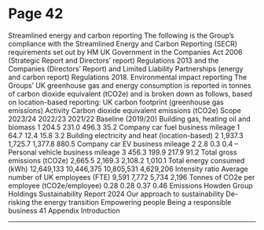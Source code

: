 # Page 42

 
Streamlined energy and 
carbon reporting
The following is the Group’s compliance 
with the Streamlined Energy and 
Carbon Reporting (SECR) requirements 
set out by HM UK Government in the 
Companies Act 2006 (Strategic Report 
and Directors’ report) Regulations 2013 
and the Companies (Directors’ Report) 
and Limited Liability Partnerships (energy 
and carbon report) Regulations 2018.
Environmental impact reporting
The Groups’ UK greenhouse gas and 
energy consumption is reported in 
tonnes of carbon dioxide equivalent 
(tCO2e) and is broken down as follows, 
based on location-based reporting:
UK carbon footprint (greenhouse gas emissions)
Activity
Carbon dioxide equivalent emissions (tCO2e)
Scope
2023/24
2022/23 
2021/22
Baseline
(2019/20)
Building gas, heating oil and biomass 
1
204.5
231.0
496.3
35.2
Company car fuel business mileage
1
64.7
12.4
15.8
3.2
Building electricity and heat (location-based)
2
1,937.3
1,725.7
1,377.8
880.5
Company car EV business mileage
2
2.8
0.3
0.4
–
Personal vehicle business mileage
3
456.3
199.9
217.9
91.2
Total gross emissions (tCO2e)
2,665.5
2,169.3
2,108.2
1,010.1
Total energy consumed (kWh)
12,649,133
10,446,375
10,805,531
4,629,206
Intensity ratio
Average number of UK employees (FTE)
9,591
7,772
5,734
2,196
Tonnes of CO2e per employee (tCO2e/employee)
0.28
0.28
0.37
0.46
Emissions
Howden Group Holdings
Sustainability Report 2024
Our approach to sustainability
De-risking the energy transition
Empowering people 
Being a responsible business
41
Appendix
Introduction


---